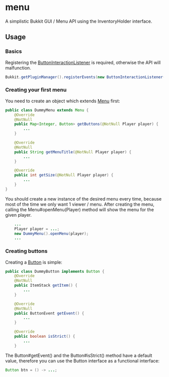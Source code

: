 # menu
A simplistic Bukkit GUI / Menu API using the InventoryHolder interface.

## Usage
### Basics
Registering the [ButtonInteractionListener](src/main/java/me/marvin/menu/listener/ButtonInteractionListener.java) is required, otherwise the API will malfunction.
```java
Bukkit.getPluginManager().registerEvents(new ButtonInteractionListener(), instance);
```
### Creating your first menu
You need to create an object which extends [Menu](src/main/java/me/marvin/menu/Menu.java) first:
```java
public class DummyMenu extends Menu {
    @Override
    @NotNull 
    public Map<Integer, Button> getButtons(@NotNull Player player) {
        ...
    }

    @Override
    @NotNull
    public String getMenuTitle(@NotNull Player player) {
        ...
    }

    @Override
    public int getSize(@NotNull Player player) {
        ...
    }
}
```
You should create a new instance of the desired menu every time, because most of the time we only want 1 viewer / menu. After creating the menu, calling the Menu#openMenu(Player) method will show the menu for the given player.
```java
    ...
    Player player = ...;
    new DummyMenu().openMenu(player);
    ...
```
### Creating buttons
Creating a [Button](src/main/java/me/marvin/menu/button/Button.java) is simple:
```java
public class DummyButton implements Button {
    @Override
    @NotNull
    public ItemStack getItem() {
        ...
    }

    @Override
    @NotNull
    public ButtonEvent getEvent() {
        ...
    }

    @Override
    public boolean isStrict() {
        ...
    }
```
The Button#getEvent() and the Button#isStrict() method have a default value, therefore you can use the Button interface as a functional interface:
```java
Button btn = () -> ...;
```
